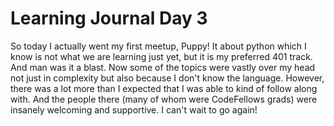 # Learning Journal Day 3

So today I actually went my first meetup, Puppy! It about python which I know is not what we are learning just yet, but it is my preferred 401 track. And man was it a blast. Now some of the topics were vastly over my head not just in complexity but also because I don't know the language. However, there was a lot more than I expected that I was able to kind of follow along with. And the people there (many of whom were CodeFellows grads) were insanely welcoming and supportive. I can't wait to go again!